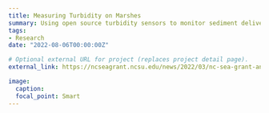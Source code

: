 ```yaml
---
title: Measuring Turbidity on Marshes
summary: Using open source turbidity sensors to monitor sediment delivery to varied saltmarsh settings
tags:
- Research
date: "2022-08-06T00:00:00Z"

# Optional external URL for project (replaces project detail page).
external_link: https://ncseagrant.ncsu.edu/news/2022/03/nc-sea-grant-and-apnep-name-new-joint-fellow/

image:
  caption:
  focal_point: Smart
---
```

